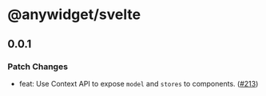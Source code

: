 # @anywidget/svelte

## 0.0.1

### Patch Changes

- feat: Use Context API to expose `model` and `stores` to components. ([#213](https://github.com/manzt/anywidget/pull/213))
